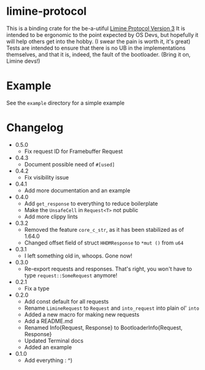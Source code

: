 # limine-protocol
This is a binding crate for the be-a-utiful [Limine Protocol Version 3](https://github.com/limine-bootloader/limine/blob/trunk/PROTOCOL.md)
It is intended to be ergonomic to the point expected by OS Devs, but hopefully it will help others get into the hobby. (I swear the pain is worth it, it's great)
Tests are intended to ensure that there is no UB in the implementations themselves, and that it is, indeed, the fault of the bootloader. (Bring it on, Limine devs!)

# Example
See the `example` directory for a simple example

# Changelog
* 0.5.0
    * Fix request ID for Framebuffer Request
* 0.4.3
    * Document possible need of `#[used]`
* 0.4.2
    * Fix visibility issue
* 0.4.1
    * Add more documentation and an example
* 0.4.0
    * Add `get_response` to everything to reduce boilerplate
    * Make the `UnsafeCell` in `Request<T>` not public
    * Add more clippy lints
* 0.3.2
    * Removed the feature `core_c_str`, as it has been stabilized as of 1.64.0
    * Changed offset field of struct `HHDMResponse` to `*mut ()` from `u64`
* 0.3.1
    * I left something old in, whoops. Gone now!
* 0.3.0
    * Re-export requests and responses. That's right, you won't have to type `request::SomeRequest` anymore!
* 0.2.1
    * Fix a type
* 0.2.0
    * Add const default for all requests
    * Rename `LimineRequest` to `Request` and `into_request` into plain ol' `into`
    * Added a new macro for making new requests
    * Add a README.md
    * Renamed Info{Request, Response} to BootloaderInfo{Request, Response}
    * Updated Terminal docs 
    * Added an example
* 0.1.0
    * Add everything : ^)